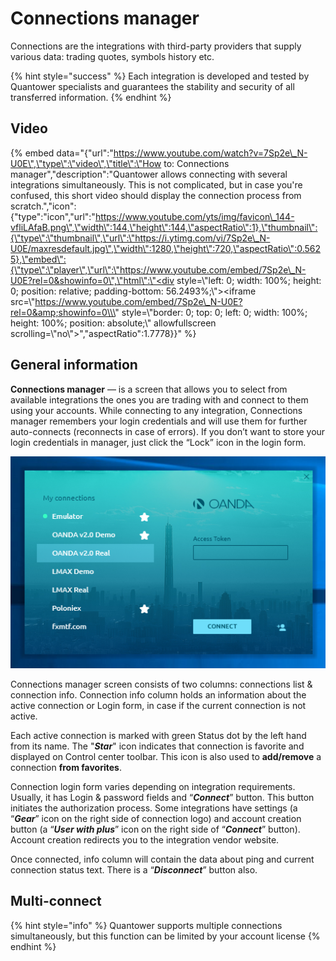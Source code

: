 # Connections manager

Connections are the integrations with third-party providers that supply various data: trading quotes, symbols history etc. 

{% hint style="success" %}
Each integration is developed and tested by Quantower specialists and guarantees the stability and security of all transferred information. 
{% endhint %}

## Video

{% embed data="{\"url\":\"https://www.youtube.com/watch?v=7Sp2e\_N-U0E\",\"type\":\"video\",\"title\":\"How to: Connections manager\",\"description\":\"Quantower allows connecting with several integrations simultaneously. This is not complicated, but in case you\'re confused, this short video should display the connection process from scratch.\",\"icon\":{\"type\":\"icon\",\"url\":\"https://www.youtube.com/yts/img/favicon\_144-vfliLAfaB.png\",\"width\":144,\"height\":144,\"aspectRatio\":1},\"thumbnail\":{\"type\":\"thumbnail\",\"url\":\"https://i.ytimg.com/vi/7Sp2e\_N-U0E/maxresdefault.jpg\",\"width\":1280,\"height\":720,\"aspectRatio\":0.5625},\"embed\":{\"type\":\"player\",\"url\":\"https://www.youtube.com/embed/7Sp2e\_N-U0E?rel=0&showinfo=0\",\"html\":\"<div style=\\\"left: 0; width: 100%; height: 0; position: relative; padding-bottom: 56.2493%;\\\"><iframe src=\\\"https://www.youtube.com/embed/7Sp2e\_N-U0E?rel=0&amp;showinfo=0\\\" style=\\\"border: 0; top: 0; left: 0; width: 100%; height: 100%; position: absolute;\\\" allowfullscreen scrolling=\\\"no\\\"></iframe></div>\",\"aspectRatio\":1.7778}}" %}

## General information

**Connections manager** — is a screen that allows you to select from available integrations the ones you are trading with and connect to them using your accounts. While connecting to any integration, Connections manager remembers your login credentials and will use them for further auto-connects \(reconnects in case of errors\). If you don’t want to store your login credentials in manager, just click the “Lock” icon in the login form. 

![Connections manager screen](../.gitbook/assets/connectionsscreen.png)

Connections manager screen consists of two columns: connections list & connection info. Connection info column holds an information about the active connection or Login form, in case if the current connection is not active.

Each active connection is marked with green Status dot by the left hand from its name. The "_**Star**_" icon indicates that connection is favorite and displayed on Control center toolbar. This icon is also used to **add/remove** a connection **from favorites**.

Connection login form varies depending on integration requirements. Usually, it has Login & password fields and “_**Connect**_” button. This button initiates the authorization process. Some integrations have settings \(a “_**Gear**_” icon on the right side of connection logo\) and account creation button \(a “_**User with plus**_” icon on the right side of “_**Connect**_” button\). Account creation redirects you to the integration vendor website.

Once connected, info column will contain the data about ping and current connection status text. There is a “_**Disconnect**_” button also.

## Multi-connect

{% hint style="info" %}
Quantower supports multiple connections simultaneously, but this function can be limited by your account license
{% endhint %}



